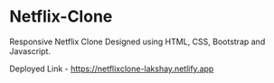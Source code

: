 # Netflix-Clone
Responsive Netflix Clone Designed using HTML, CSS, Bootstrap and Javascript.

Deployed Link - https://netflixclone-lakshay.netlify.app
